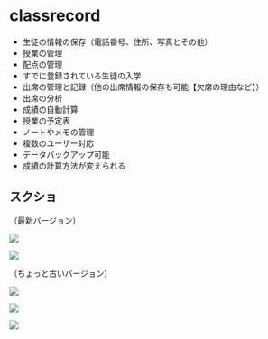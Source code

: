 # classrecord

- 生徒の情報の保存（電話番号、住所、写真とその他）
- 授業の管理
- 配点の管理
- すでに登録されている生徒の入学
- 出席の管理と記録（他の出席情報の保存も可能【欠席の理由など】）
- 出席の分析
- 成績の自動計算
- 授業の予定表
- ノートやメモの管理
- 複数のユーザー対応
- データバックアップ可能
- 成績の計算方法が変えられる

## スクショ

（最新バージョン）

![](http://orthocube.x10host.com/classrecord/images/p4.png)

![](http://orthocube.x10host.com/classrecord/images/p.png)

（ちょっと古いバージョン）

![](http://orthocube.x10host.com/classrecord/images/p1.png)

![](http://orthocube.x10host.com/classrecord/images/p2.png)

![](http://orthocube.x10host.com/classrecord/images/p3.png)

